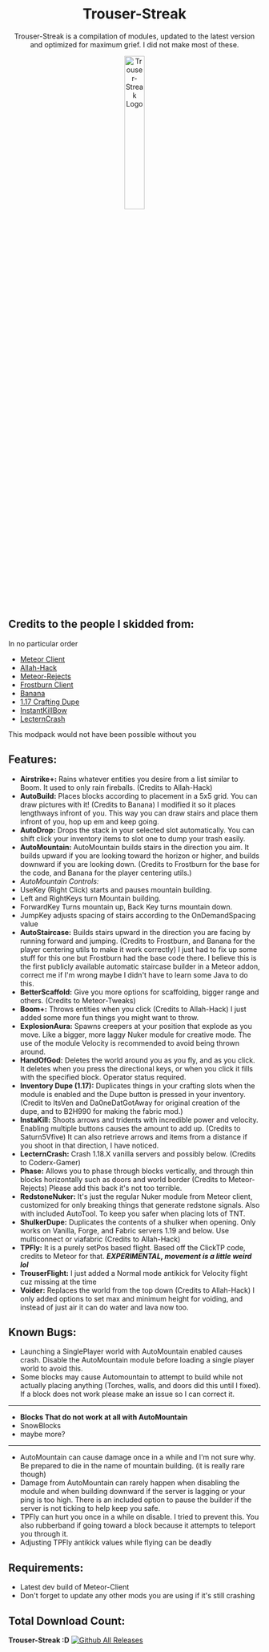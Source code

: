 <div align="center">
  <h1>Trouser-Streak</h1>
    <p>Trouser-Streak is a compilation of modules, updated to the latest version and optimized for maximum grief. I did not make most of these.</p>
  <img src="src/main/resources/assets/icon/icon.png" alt="Trouser-Streak Logo" width="28%"/>
</div>  

## Credits to the people I skidded from:
In no particular order
- [Meteor Client](https://github.com/meteordevelopment/meteor-client)
- [Allah-Hack](https://github.com/TaxEvasiqn/allah-hack)
- [Meteor-Rejects](https://github.com/AntiCope/meteor-rejects)
- [Frostburn Client](https://github.com/evaan/FrostBurn)
- [Banana](https://github.com/Bennooo/banana-for-everyone)
- [1.17 Crafting Dupe](https://github.com/B2H990/NUMA-117-Crafting-Dupe/)
- [InstantKillBow](https://github.com/Saturn5Vfive/InstantKillBow)
- [LecternCrash](https://github.com/Coderx-Gamer/lectern-crash)

 <div align="left">
    <p>This modpack would not have been possible without you
 </p>

## Features:
- **Airstrike+:** Rains whatever entities you desire from a list similar to Boom. It used to only rain fireballs. (Credits to Allah-Hack) 
- **AutoBuild:** Places blocks according to placement in a 5x5 grid. You can draw pictures with it! (Credits to Banana) I modified it so it places lengthways infront of you. This way you can draw stairs and place them infront of you, hop up em and keep going.
- **AutoDrop:** Drops the stack in your selected slot automatically. You can shift click your inventory items to slot one to dump your trash easily.
- **AutoMountain:** AutoMountain builds stairs in the direction you aim. It builds upward if you are looking toward the horizon or higher, and builds downward if you are looking down. (Credits to Frostburn for the base for the code, and Banana for the player centering utils.)
- *AutoMountain Controls:* 
- UseKey (Right Click) starts and pauses mountain building.
- Left and RightKeys turn Mountain building.
- ForwardKey Turns mountain up, Back Key turns mountain down.
- JumpKey adjusts spacing of stairs according to the OnDemandSpacing value 
- **AutoStaircase:** Builds stairs upward in the direction you are facing by running forward and jumping. (Credits to Frostburn, and Banana for the player centering utils to make it work correctly) I just had to fix up some stuff for this one but Frostburn had the base code there. I believe this is the first publicly available automatic staircase builder in a Meteor addon, correct me if I'm wrong maybe I didn't have to learn some Java to do this.
- **BetterScaffold:** Give you more options for scaffolding, bigger range and others. (Credits to Meteor-Tweaks)
- **Boom+:** Throws entities when you click (Credits to Allah-Hack) I just added some more fun things you might want to throw.
- **ExplosionAura:** Spawns creepers at your position that explode as you move. Like a bigger, more laggy Nuker module for creative mode. The use of the module Velocity is recommended to avoid being thrown around.
- **HandOfGod:** Deletes the world around you as you fly, and as you click. It deletes when you press the directional keys, or when you click it fills with the specified block. Operator status required.
- **Inventory Dupe (1.17):** Duplicates things in your crafting slots when the module is enabled and the Dupe button is pressed in your inventory. (Credit to ItsVen and Da0neDatGotAway for original creation of the dupe, and to B2H990 for making the fabric mod.)
- **InstaKill:** Shoots arrows and tridents with incredible power and velocity. Enabling multiple buttons causes the amount to add up. (Credits to Saturn5Vfive)
It can also retrieve arrows and items from a distance if you shoot in that direction, I have noticed.
- **LecternCrash:** Crash 1.18.X vanilla servers and possibly below. (Credits to Coderx-Gamer)
- **Phase:** Allows you to phase through blocks vertically, and through thin blocks horizontally such as doors and world border (Credits to Meteor-Rejects) Please add this back it's not too terrible.
- **RedstoneNuker:** It's just the regular Nuker module from Meteor client, customized for only breaking things that generate redstone signals. Also with included AutoTool. To keep you safer when placing lots of TNT.
- **ShulkerDupe:** Duplicates the contents of a shulker when opening. Only works on Vanilla, Forge, and Fabric servers 1.19 and below. Use multiconnect or viafabric (Credits to Allah-Hack)
- **TPFly:** It is a purely setPos based flight. Based off the ClickTP code, credits to Meteor for that. ***EXPERIMENTAL, movement is a little weird lol***
- **TrouserFlight:** I just added a Normal mode antikick for Velocity flight cuz missing at the time
- **Voider:** Replaces the world from the top down (Credits to Allah-Hack) I only added options to set max and minimum height for voiding, and instead of just air it can do water and lava now too.

## Known Bugs:
- Launching a SinglePlayer world with AutoMountain enabled causes crash. Disable the AutoMountain module before loading a single player world to avoid this.
- Some blocks may cause Automountain to attempt to build while not actually placing anything (Torches, walls, and doors did this until I fixed). If a block does not work please make an issue so I can correct it.
-------------------------------------
- **Blocks That do not work at all with AutoMountain**
- SnowBlocks
- maybe more?
-------------------------------------
- AutoMountain can cause damage once in a while and I'm not sure why. Be prepared to die in the name of mountain building. (it is really rare though)
- Damage from AutoMountain can rarely happen when disabling the module and when building downward if the server is lagging or your ping is too high. There is an included option to pause the builder if the server is not ticking to help keep you safe.
- TPFly can hurt you once in a while on disable. I tried to prevent this. You also rubberband if going toward a block because it attempts to teleport you through it.
- Adjusting  TPFly antikick values while flying can be deadly

## Requirements:
- Latest dev build of Meteor-Client
- Don't forget to update any other mods you are using if it's still crashing

## Total Download Count:
**Trouser-Streak :D**
[![Github All Releases](https://img.shields.io/github/downloads/etianl/Trouser-Streak/total.svg)]()